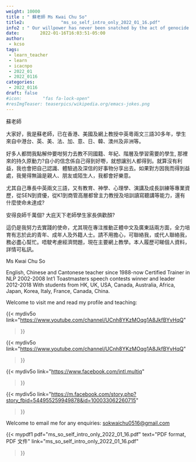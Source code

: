 ```yaml
---
weight: 10000
title : " 蘇老師 Ms Kwai Chu So"
title2:              "ms_so_self_intro_only_2022_01_16.pdf"
info2 : " Our willpower has never been snatched by the act of genocide."
date:        2022-01-16T16:03:51-05:00
author:
 - kcso
tags:
 - learn_teacher
 - learn
 - icacnpo
 - 2022_01
 - 2022_0116
categories:
 - 2022_0116
draft: false
#icon:        "fas fa-lock-open"
#resImgTeaser: teaserpics/wikipedia.org/emacs-jokes.png
---
```



蘇老師
 
大家好，我是蘇老師，已在香港、美國及網上教授中英粵兩文三語30多年，學生來自中港台、英、美、法、加、意、日、韓、澳州及非洲等。
 
好多人都問我點解仲要咁努力去教不同國籍、年紀、階層及學習需要的學生, 那裡來的持久原動力?自小的信念係自己得到好嘢，就想讓別人都得到。就算沒有利益，我也會把自己認識、體驗過及深信的好事物分享出去。如果對方因我而得到益處，我覺得無論是親人、朋友或陌生人，我都會好樂意。
 
尤其自己專長中英兩文三語，又有教育、神學、心理學、演講及成長訓練等專業資歷，從SEN到資優，從K1到商管高層都曾主力教授及培訓讀寫聽講等能力，還有什麼使命未達成?
 
安得良師千萬個? 大庇天下老師學生家長俱歡顏?
 
這仍是我努力去實踐的使命，尤其現在專注推動正體中文及廣東話兩方面，全力培育有志於此的青年、成年人及外籍人士。請不用擔心，可聯絡我，或代人聯絡我，務必盡心幫忙。唔駛考慮經濟問題，現在主要網上教學。本人履歷可睇個人資料，詳情可私訊。
 


Ms Kwai Chu So
 
English, Chinese and Cantonese teacher since 1988-now
Certified Trainer in NLP 2002-2008
Int’l Toastmasters speech contests winner and leader 2012-2018
With students from HK, UK, USA, Canada, Australia, Africa, Japan, Korea,
Italy, France, Canada, China.
 
Welcome to visit me and read my profile and teaching:
 
{{< mydiv5o
link="https://www.youtube.com/channel/UCnh8YKzMOqg1A8JkfBYvHqQ"
>}}

{{< mydiv5o
link="https://www.youtube.com/channel/UCnh8YKzMOqg1A8JkfBYvHqQ"
>}}
 
{{< mydiv5o
link="https://www.facebook.com/intl.multiq"
>}}
 
{{< mydiv5o
link="https://m.facebook.com/story.php?story_fbid=544955259949878&id=100033062260715"
>}}
 
Welcome to email me for any enquiries: sokwaichu0516@gmail.com


{{< mypdf1 pdf="ms_so_self_intro_only_2022_01_16.pdf"
text="PDF format, PDF 文件"
link="ms_so_self_intro_only_2022_01_16.pdf"
>}}

